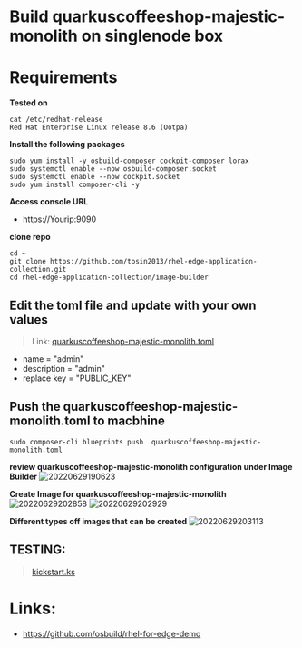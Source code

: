 # Build quarkuscoffeeshop-majestic-monolith on singlenode box 

# Requirements

**Tested on**
```
cat /etc/redhat-release
Red Hat Enterprise Linux release 8.6 (Ootpa)
```

**Install the following packages**
```
sudo yum install -y osbuild-composer cockpit-composer lorax
sudo systemctl enable --now osbuild-composer.socket
sudo systemctl enable --now cockpit.socket
sudo yum install composer-cli -y
```

**Access console URL**
* https://Yourip:9090


**clone repo**
```
cd ~
git clone https://github.com/tosin2013/rhel-edge-application-collection.git
cd rhel-edge-application-collection/image-builder
```


## Edit the toml file and update with your own values
> Link: [quarkuscoffeeshop-majestic-monolith.toml](quarkuscoffeeshop-majestic-monolith.toml)
* name = "admin"
* description = "admin"
* replace key = "PUBLIC_KEY" 

## Push the quarkuscoffeeshop-majestic-monolith.toml to macbhine
```
sudo composer-cli blueprints push  quarkuscoffeeshop-majestic-monolith.toml
```
**review quarkuscoffeeshop-majestic-monolith configuration under Image Builder**
![20220629190623](https://i.imgur.com/AXvXJKg.png)

**Create Image for quarkuscoffeeshop-majestic-monolith**
![20220629202858](https://i.imgur.com/1okh78U.png)
![20220629202929](https://i.imgur.com/6BazIZ2.png)

**Different types off images that can be created**
![20220629203113](https://i.imgur.com/xzb0w7P.png)

## TESTING: 
> [kickstart.ks](kickstart.ks)

# Links: 
* https://github.com/osbuild/rhel-for-edge-demo